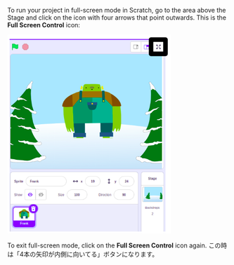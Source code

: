 To run your project in full-screen mode in Scratch, go to the area above the Stage and click on the icon with four arrows that point outwards. This is the **Full Screen Control** icon:

![The 'Full Screen Control' icon highlighted, above the Stage, towards the right-hand corner.](images/fullscreen_frank.png)

To exit full-screen mode, click on the **Full Screen Control** icon again. この時は「4本の矢印が内側に向いてる」ボタンになります。
